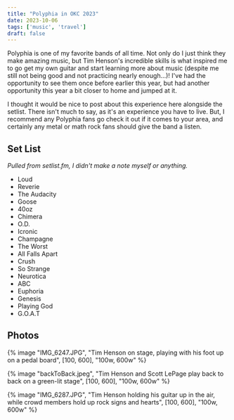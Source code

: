 ```yaml
---
title: "Polyphia in OKC 2023"
date: 2023-10-06
tags: ['music', 'travel']
draft: false
---
```


Polyphia is one of my favorite bands of all time. Not only do I just think they make amazing music, but Tim Henson's incredible skills is what inspired me to go get my own guitar and start learning more about music (despite me still not being good and not practicing nearly enough...)! I've had the opportunity to see them once before earlier this year, but had another opportunity this year a bit closer to home and jumped at it.

I thought it would be nice to post about this experience here alongside the setlist. There isn't much to say, as it's an experience you have to live. But, I recommend any Polyphia fans go check it out if it comes to your area, and certainly any metal or math rock fans should give the band a listen.

## Set List
*Pulled from setlist.fm, I didn't make a note myself or anything.*
- Loud
- Reverie
- The Audacity
- Goose
- 40oz
- Chimera
- O.D.
- Icronic
- Champagne
- The Worst
- All Falls Apart
- Crush
- So Strange
- Neurotica
- ABC
- Euphoria
- Genesis
- Playing God
- G.O.A.T

## Photos

<!--TODO: responsive image shortcodes, figure captions-->

{% image "IMG_6247.JPG", "Tim Henson on stage, playing with his foot up on a pedal board", [100, 600], "100w, 600w" %}

{% image "backToBack.jpeg", "Tim Henson and Scott LePage play back to back on a green-lit stage", [100, 600], "100w, 600w" %}

{% image "IMG_6287.JPG", "Tim Henson holding his guitar up in the air, while crowd members hold up rock signs and hearts", [100, 600], "100w, 600w" %}

